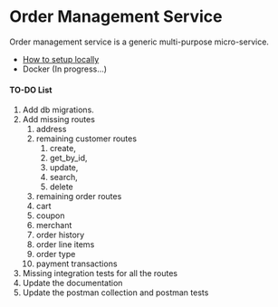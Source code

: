 # Order Management Service


Order management service is a generic multi-purpose micro-service.

* [How to setup locally](./docs/setup.md)
* Docker (In progress...)

#### TO-DO List

1. Add db migrations.
2. Add missing routes
   1. address
   2. remaining customer routes
      1. create,
      2. get_by_id,
      3. update,
      4. search,
      5. delete
   3. remaining order routes
   4. cart
   5. coupon
   6. merchant
   7. order history
   8. order line items
   9.  order type
   10. payment transactions
3. Missing integration tests for all the routes
4. Update the documentation
5. Update the postman collection and postman tests


